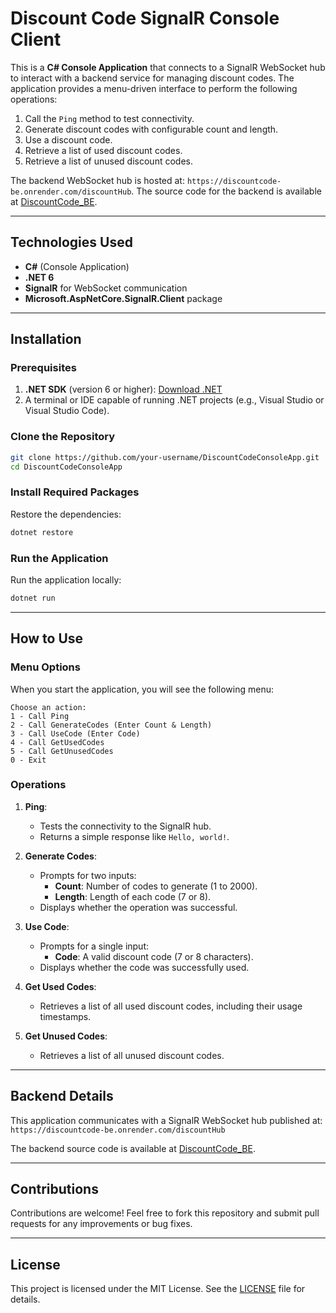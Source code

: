 # Discount Code SignalR Console Client

This is a **C# Console Application** that connects to a SignalR WebSocket hub to interact with a backend service for managing discount codes. The application provides a menu-driven interface to perform the following operations:

1. Call the `Ping` method to test connectivity.
2. Generate discount codes with configurable count and length.
3. Use a discount code.
4. Retrieve a list of used discount codes.
5. Retrieve a list of unused discount codes.

The backend WebSocket hub is hosted at: `https://discountcode-be.onrender.com/discountHub`. The source code for the backend is available at [DiscountCode_BE](https://github.com/Moustafaa91/DiscountCode_BE).

---

## Technologies Used

- **C#** (Console Application)
- **.NET 6**
- **SignalR** for WebSocket communication
- **Microsoft.AspNetCore.SignalR.Client** package

---

## Installation

### Prerequisites
1. **.NET SDK** (version 6 or higher): [Download .NET](https://dotnet.microsoft.com/download)
2. A terminal or IDE capable of running .NET projects (e.g., Visual Studio or Visual Studio Code).

### Clone the Repository
```bash
git clone https://github.com/your-username/DiscountCodeConsoleApp.git
cd DiscountCodeConsoleApp
```

### Install Required Packages
Restore the dependencies:
```bash
dotnet restore
```

### Run the Application
Run the application locally:
```bash
dotnet run
```

---

## How to Use

### Menu Options
When you start the application, you will see the following menu:

```
Choose an action:
1 - Call Ping
2 - Call GenerateCodes (Enter Count & Length)
3 - Call UseCode (Enter Code)
4 - Call GetUsedCodes
5 - Call GetUnusedCodes
0 - Exit
```

### Operations
1. **Ping**:
   - Tests the connectivity to the SignalR hub.
   - Returns a simple response like `Hello, world!`.

2. **Generate Codes**:
   - Prompts for two inputs:
     - **Count**: Number of codes to generate (1 to 2000).
     - **Length**: Length of each code (7 or 8).
   - Displays whether the operation was successful.

3. **Use Code**:
   - Prompts for a single input:
     - **Code**: A valid discount code (7 or 8 characters).
   - Displays whether the code was successfully used.

4. **Get Used Codes**:
   - Retrieves a list of all used discount codes, including their usage timestamps.

5. **Get Unused Codes**:
   - Retrieves a list of all unused discount codes.

---

## Backend Details

This application communicates with a SignalR WebSocket hub published at:
`https://discountcode-be.onrender.com/discountHub`

The backend source code is available at [DiscountCode_BE](https://github.com/Moustafaa91/DiscountCode_BE).

---

## Contributions

Contributions are welcome! Feel free to fork this repository and submit pull requests for any improvements or bug fixes.

---

## License

This project is licensed under the MIT License. See the [LICENSE](LICENSE) file for details.


